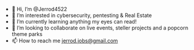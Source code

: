- 👋 Hi, I’m @Jerrod4522
- 👀 I’m interested in cybersecurity, pentesting & Real Estate
- 🌱 I’m currently learning anything my eyes can read!
- 💞️ I’m looking to collaborate on live events, steller projects and a popcorn theme parks
- 📫 How to reach me jerrod.jobs@gmail.com

<!---
Jerrod4522/Jerrod4522 is a ✨ special ✨ repository because its `README.md` (this file) appears on your GitHub profile.
You can click the Preview link to take a look at your changes.
--->
